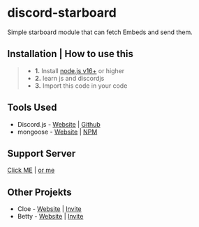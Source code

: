 # discord-starboard
Simple starboard module that can fetch Embeds and send them.




## Installation | How to use this
> 
> - **1.** Install [node.js v16+](https://nodejs.org/api/cli.html#cli_unhandled_rejections_mode) or higher
> - **2.** learn js and discordjs
> - **3.** Import this code in your code


## Tools Used
- Discord.js - [Website](https://discord.js.org/#/) | [Github](https://github.com/discordjs/discord.js)
- mongoose - [Website](https://mongoosejs.com/) | [NPM](https://npmjs.com/mongoose)

## Support Server
[Click ME](https://www.betty.cx/support) | [or me](https://cloe.famebit.ch/support)


## Other Projekts
- Cloe - [Website](https://cloe.famebit.ch) | [Invite](https://cloe.famebit.ch/invite)
- Betty - [Website](http://www.betty.cx) | [Invite](https://betty.cx/add)
